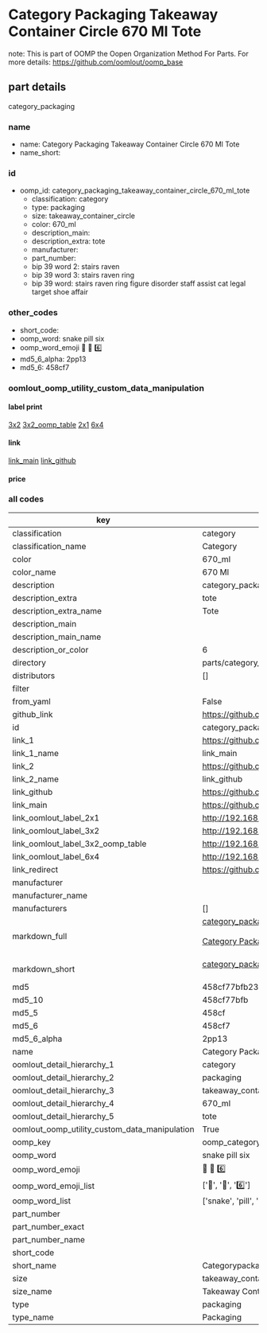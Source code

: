 # Category Packaging Takeaway Container Circle 670 Ml Tote  

note: This is part of OOMP the Oopen Organization Method For Parts. For more details: https://github.com/oomlout/oomp_base

##  part details
  



category_packaging



### name
* name: Category Packaging Takeaway Container Circle 670 Ml Tote
* name_short: 
### id
* oomp_id: category_packaging_takeaway_container_circle_670_ml_tote
  * classification: category
  * type: packaging
  * size: takeaway_container_circle
  * color: 670_ml
  * description_main: 
  * description_extra: tote
  * manufacturer: 
  * part_number: 
  * bip 39 word 2: stairs raven
  * bip 39 word 3: stairs raven ring
  * bip 39 word: stairs raven ring figure disorder staff assist cat legal target shoe affair

### other_codes
* short_code: 
* oomp_word: snake pill six
* oomp_word_emoji :snake: :pill: :six:
* md5_6_alpha: 2pp13
* md5_6: 458cf7






### oomlout_oomp_utility_custom_data_manipulation
#### label print
[3x2](http://192.168.1.245:1112/?label=oomp%202pp13)
[3x2_oomp_table](http://192.168.1.108:1112/?label=oomp%202pp13)
[2x1](http://192.168.1.242:1112/?label=oomp%202pp13)
[6x4](http://192.168.1.55:1112/?label=oomp%202pp13)    

#### link

[link_main](https://github.com/oomlout/oomlout_oomp_version_1_messy/tree/main/parts/category_packaging_takeaway_container_circle_670_ml_tote) [link_github](https://github.com/oomlout/oomlout_oomp_version_1_messy/tree/main/parts/category_packaging_takeaway_container_circle_670_ml_tote)                             

#### price







### all codes 
| key | value |  
| --- | --- |  
| classification | category |  
| classification_name | Category |  
| color | 670_ml |  
| color_name | 670 Ml |  
| description | category_packaging |  
| description_extra | tote |  
| description_extra_name | Tote |  
| description_main |  |  
| description_main_name |  |  
| description_or_color | 6  |  
| directory | parts/category_packaging_takeaway_container_circle_670_ml_tote |  
| distributors | [] |  
| filter |  |  
| from_yaml | False |  
| github_link | https://github.com/oomlout/oomlout_oomp_part_src/tree/main/parts/category_packaging_takeaway_container_circle_670_ml_tote |  
| id | category_packaging_takeaway_container_circle_670_ml_tote |  
| link_1 | https://github.com/oomlout/oomlout_oomp_version_1_messy/tree/main/parts/category_packaging_takeaway_container_circle_670_ml_tote |  
| link_1_name | link_main |  
| link_2 | https://github.com/oomlout/oomlout_oomp_version_1_messy/tree/main/parts/category_packaging_takeaway_container_circle_670_ml_tote |  
| link_2_name | link_github |  
| link_github | https://github.com/oomlout/oomlout_oomp_version_1_messy/tree/main/parts/category_packaging_takeaway_container_circle_670_ml_tote |  
| link_main | https://github.com/oomlout/oomlout_oomp_version_1_messy/tree/main/parts/category_packaging_takeaway_container_circle_670_ml_tote |  
| link_oomlout_label_2x1 | http://192.168.1.242:1112/?label=oomp%202pp13 |  
| link_oomlout_label_3x2 | http://192.168.1.245:1112/?label=oomp%202pp13 |  
| link_oomlout_label_3x2_oomp_table | http://192.168.1.108:1112/?label=oomp%202pp13 |  
| link_oomlout_label_6x4 | http://192.168.1.55:1112/?label=oomp%202pp13 |  
| link_redirect | https://github.com/oomlout/oomlout_oomp_version_1_messy/tree/main/parts/category_packaging_takeaway_container_circle_670_ml_tote |  
| manufacturer |  |  
| manufacturer_name |  |  
| manufacturers | [] |  
| markdown_full | [category_packaging_takeaway_container_circle_670_ml_tote](none)<br>[](none)<br>[Category Packaging Takeaway Container Circle 670 Ml Tote](none)<br><br> |  
| markdown_short | [category_packaging_takeaway_container_circle_670_ml_tote](none)<br><br> |  
| md5 | 458cf77bfb23c1bb501fb561742c9ea2 |  
| md5_10 | 458cf77bfb |  
| md5_5 | 458cf |  
| md5_6 | 458cf7 |  
| md5_6_alpha | 2pp13 |  
| name | Category Packaging Takeaway Container Circle 670 Ml Tote |  
| oomlout_detail_hierarchy_1 | category |  
| oomlout_detail_hierarchy_2 | packaging |  
| oomlout_detail_hierarchy_3 | takeaway_container_circle |  
| oomlout_detail_hierarchy_4 | 670_ml |  
| oomlout_detail_hierarchy_5 | tote |  
| oomlout_oomp_utility_custom_data_manipulation | True |  
| oomp_key | oomp_category_packaging_takeaway_container_circle_670_ml_tote |  
| oomp_word | snake pill six |  
| oomp_word_emoji | :snake: :pill: :six: |  
| oomp_word_emoji_list | [':snake:', ':pill:', ':six:'] |  
| oomp_word_list | ['snake', 'pill', 'six'] |  
| part_number |  |  
| part_number_exact |  |  
| part_number_name |  |  
| short_code |  |  
| short_name | Categorypackaging |  
| size | takeaway_container_circle |  
| size_name | Takeaway Container Circle |  
| type | packaging |  
| type_name | Packaging |  
